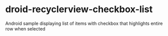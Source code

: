 # droid-recyclerview-checkbox-list
Android sample displaying list of items with checkbox that highlights entire row when selected
